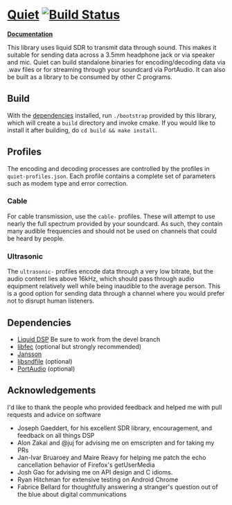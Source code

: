 [Quiet](https://github.com/quiet/quiet/)
[![Build Status](https://travis-ci.org/quiet/quiet.svg?branch=master)](https://travis-ci.org/quiet/quiet)
===========

**[Documentation](http://quiet.github.io/quiet/)**


This library uses liquid SDR to transmit data through sound. This makes it suitable for sending data across a 3.5mm headphone jack or via speaker and mic. Quiet can build standalone binaries for encoding/decoding data via .wav files or for streaming through your soundcard via PortAudio. It can also be built as a library to be consumed by other C programs.

Build
-----------

With the [dependencies](#dependencies) installed, run `./bootstrap` provided by this library, which will create a `build` directory and invoke cmake. If you would like to install it after building, do `cd build && make install`.

Profiles
-----------
The encoding and decoding processes are controlled by the profiles in `quiet-profiles.json`. Each profile contains a complete set of parameters such as modem type and error correction.

### Cable
For cable transmission, use the `cable-` profiles. These will attempt to use nearly the full spectrum provided by your soundcard. As such, they contain many audible frequencies and should not be used on channels that could be heard by people.

### Ultrasonic
The `ultrasonic-` profiles encode data through a very low bitrate, but the audio content lies above 16kHz, which should pass through audio equipment relatively well while being inaudible to the average person. This is a good option for sending data through a channel where you would prefer not to disrupt human listeners.

Dependencies
-----------
* [Liquid DSP](https://github.com/quiet/liquid-dsp/tree/devel) Be sure to work from the devel branch
* [libfec](https://github.com/quiet/libfec) (optional but strongly recommended)
* [Jansson](https://github.com/akheron/jansson)
* [libsndfile](http://www.mega-nerd.com/libsndfile/) (optional)
* [PortAudio](http://www.portaudio.com/) (optional)

Acknowledgements
-----------
I'd like to thank the people who provided feedback and helped me with pull requests and advice on software

* Joseph Gaeddert, for his excellent SDR library, encouragement, and feedback on all things DSP
* Alon Zakai and @juj for advising me on emscripten and for taking my PRs
* Jan-Ivar Bruaroey and Maire Reavy for helping me patch the echo cancellation behavior of Firefox's getUserMedia
* Josh Gao for advising me on API design and C idioms.
* Ryan Hitchman for extensive testing on Android Chrome
* Fabrice Bellard for thoughtfully answering a stranger's question out of the blue about digital communications
